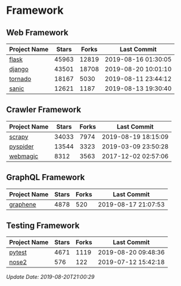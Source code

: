# Framework

## Web Framework

| Project Name | Stars | Forks | Last Commit |
| ------------ | ----- | ----- | ----------- |
| [flask](https://github.com/pallets/flask) | 45963 | 12819 | 2019-08-16 01:30:05 |
| [django](https://github.com/django/django) | 43501 | 18708 | 2019-08-20 10:01:10 |
| [tornado](https://github.com/tornadoweb/tornado) | 18167 | 5030 | 2019-08-11 23:44:12 |
| [sanic](https://github.com/huge-success/sanic) | 12621 | 1187 | 2019-08-13 19:30:40 |

## Crawler Framework

| Project Name | Stars | Forks | Last Commit |
| ------------ | ----- | ----- | ----------- |
| [scrapy](https://github.com/scrapy/scrapy) | 34033 | 7974 | 2019-08-19 18:15:09 |
| [pyspider](https://github.com/binux/pyspider) | 13544 | 3323 | 2019-03-09 23:50:28 |
| [webmagic](https://github.com/code4craft/webmagic) | 8312 | 3563 | 2017-12-02 02:57:06 |

## GraphQL Framework

| Project Name | Stars | Forks | Last Commit |
| ------------ | ----- | ----- | ----------- |
| [graphene](https://github.com/graphql-python/graphene) | 4878 | 520 | 2019-08-17 21:07:53 |

## Testing Framework

| Project Name | Stars | Forks | Last Commit |
| ------------ | ----- | ----- | ----------- |
| [pytest](https://github.com/pytest-dev/pytest) | 4671 | 1119 | 2019-08-20 09:48:36 |
| [nose2](https://github.com/nose-devs/nose2) | 576 | 122 | 2019-07-12 15:42:18 |

*Update Date: 2019-08-20T21:00:29*